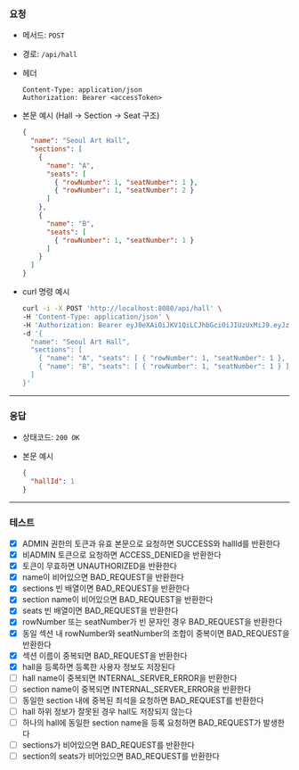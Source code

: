 ### 요청

- 메서드: `POST`
- 경로: `/api/hall`
- 헤더

    ```
    Content-Type: application/json
    Authorization: Bearer <accessToken>
    ```

- 본문 예시 (Hall → Section → Seat 구조)

    ```json
    {
      "name": "Seoul Art Hall",
      "sections": [
        {
          "name": "A",
          "seats": [
            { "rowNumber": 1, "seatNumber": 1 },
            { "rowNumber": 1, "seatNumber": 2 }
          ]
        },
        {
          "name": "B",
          "seats": [
            { "rowNumber": 1, "seatNumber": 1 }
          ]
        }
      ]
    }
    ```

- curl 명령 예시

    ```bash
    curl -i -X POST 'http://localhost:8080/api/hall' \
    -H 'Content-Type: application/json' \
    -H 'Authorization: Bearer eyJ0eXAiOiJKV1QiLCJhbGciOiJIUzUxMiJ9.eyJzdWIiOiJ0ZXN0MTIzNCIsInJvbGVzIjoiUk9MRV9BRE1JTiIsInVzZXJJZCI6InRlc3QxMjM0Iiwibmlja05hbWUiOiJ0ZXN0IiwiaWF0IjoxNzU3MzExNDc5LCJleHAiOjE3NTczMTIwNzl9.xhEkuZEF0gZlvyX_F2kiAMEMGw_C2ZtGL8PmzLxhZQW32A9hmr6M0nauYEejXOFrZAb3nMdU3jFLxuhDWDbE2g' \
    -d '{
      "name": "Seoul Art Hall",
      "sections": [
        { "name": "A", "seats": [ { "rowNumber": 1, "seatNumber": 1 }, { "rowNumber": 1, "seatNumber": 2 } ] },
        { "name": "B", "seats": [ { "rowNumber": 1, "seatNumber": 1 } ] }
      ]
    }'
    ```

---

### 응답

- 상태코드: `200 OK`
- 본문 예시

    ```json
    {
      "hallId": 1
    }
    ```

---

### 테스트

- [x] ADMIN 권한의 토큰과 유효 본문으로 요청하면 SUCCESS와 hallId를 반환한다
- [x] 비ADMIN 토큰으로 요청하면 ACCESS_DENIED을 반환한다
- [x] 토큰이 무효하면 UNAUTHORIZED을 반환한다
- [x] name이 비어있으면 BAD_REQUEST을 반환한다
- [x] sections 빈 배열이면 BAD_REQUEST을 반환한다
- [x] section name이 비어있으면 BAD_REQUEST을 반환한다
- [x] seats 빈 배열이면 BAD_REQUEST을 반환한다
- [x] rowNumber 또는 seatNumber가 빈 문자인 경우 BAD_REQUEST을 반환한다
- [x] 동일 섹션 내 rowNumber와 seatNumber의 조합이 중복이면 BAD_REQUEST을 반환한다
- [x] 섹션 이름이 중복되면 BAD_REQUEST을 반환한다
- [x] hall을 등록하면 등록한 사용자 정보도 저장된다
- [ ] hall name이 중복되면 INTERNAL_SERVER_ERROR을 반환한다
- [ ] section name이 중복되면 INTERNAL_SERVER_ERROR을 반환한다
- [ ] 동일한 section 내에 중복된 죄석을 요청하면 BAD_REQUEST를 반환한다
- [ ] hall 하위 정보가 잘못된 경우 hall도 저장되지 않는다
- [ ] 하나의 hall에 동일한 section name을 등록 요청하면 BAD_REQUEST가 발생한다
- [ ] sections가 비어있으면 BAD_REQUEST를 반환한다
- [ ] section의 seats가 비어있으면 BAD_REQUEST를 반환한다
